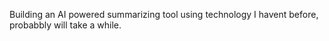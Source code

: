 Building an AI powered summarizing tool using technology I havent before, probabbly will take a while.